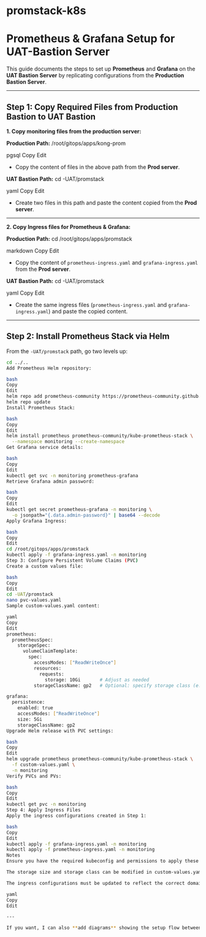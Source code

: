 # promstack-k8s
# Prometheus & Grafana Setup for UAT-Bastion Server

This guide documents the steps to set up **Prometheus** and **Grafana** on the **UAT Bastion Server** by replicating configurations from the **Production Bastion Server**.

---

## Step 1: Copy Required Files from Production Bastion to UAT Bastion

**1. Copy monitoring files from the production server:**

**Production Path:**
/root/gitops/apps/kong-prom

pgsql
Copy
Edit
- Copy the content of files in the above path from the **Prod server**.

**UAT Bastion Path:**
cd -UAT/promstack

yaml
Copy
Edit
- Create two files in this path and paste the content copied from the **Prod server**.

---

**2. Copy Ingress files for Prometheus & Grafana:**

**Production Path:**
cd /root/gitops/apps/promstack

markdown
Copy
Edit
- Copy the content of `prometheus-ingress.yaml` and `grafana-ingress.yaml` from the **Prod server**.

**UAT Bastion Path:**
cd -UAT/promstack

yaml
Copy
Edit
- Create the same ingress files (`prometheus-ingress.yaml` and `grafana-ingress.yaml`) and paste the copied content.

---

## Step 2: Install Prometheus Stack via Helm

From the `-UAT/promstack` path, go two levels up:
```bash
cd ../..
Add Prometheus Helm repository:

bash
Copy
Edit
helm repo add prometheus-community https://prometheus-community.github.io/helm-charts
helm repo update
Install Prometheus Stack:

bash
Copy
Edit
helm install prometheus prometheus-community/kube-prometheus-stack \
  --namespace monitoring --create-namespace
Get Grafana service details:

bash
Copy
Edit
kubectl get svc -n monitoring prometheus-grafana
Retrieve Grafana admin password:

bash
Copy
Edit
kubectl get secret prometheus-grafana -n monitoring \
  -o jsonpath="{.data.admin-password}" | base64 --decode
Apply Grafana Ingress:

bash
Copy
Edit
cd /root/gitops/apps/promstack
kubectl apply -f grafana-ingress.yaml -n monitoring
Step 3: Configure Persistent Volume Claims (PVC)
Create a custom values file:

bash
Copy
Edit
cd -UAT/promstack
nano pvc-values.yaml
Sample custom-values.yaml content:

yaml
Copy
Edit
prometheus:
  prometheusSpec:
    storageSpec:
      volumeClaimTemplate:
        spec:
          accessModes: ["ReadWriteOnce"]
          resources:
            requests:
              storage: 10Gi       # Adjust as needed
          storageClassName: gp2   # Optional: specify storage class (e.g., 'gp2' for AWS)

grafana:
  persistence:
    enabled: true
    accessModes: ["ReadWriteOnce"]
    size: 5Gi
    storageClassName: gp2
Upgrade Helm release with PVC settings:

bash
Copy
Edit
helm upgrade prometheus prometheus-community/kube-prometheus-stack \
  -f custom-values.yaml \
  -n monitoring
Verify PVCs and PVs:

bash
Copy
Edit
kubectl get pvc -n monitoring
Step 4: Apply Ingress Files
Apply the ingress configurations created in Step 1:

bash
Copy
Edit
kubectl apply -f grafana-ingress.yaml -n monitoring
kubectl apply -f prometheus-ingress.yaml -n monitoring
Notes
Ensure you have the required kubeconfig and permissions to apply these changes.

The storage size and storage class can be modified in custom-values.yaml to match your environment.

The ingress configurations must be updated to reflect the correct domain names for UAT.

yaml
Copy
Edit

---

If you want, I can also **add diagrams** showing the setup flow between **Prod Bastion → UAT Bastion → Kuber

 
